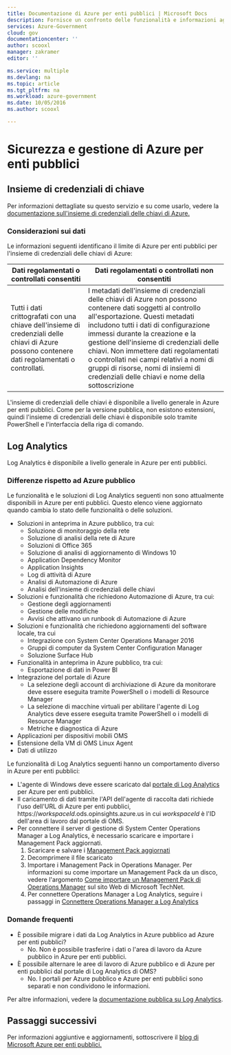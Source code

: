 ```yaml
---
title: Documentazione di Azure per enti pubblici | Microsoft Docs
description: Fornisce un confronto delle funzionalità e informazioni aggiuntive sullo sviluppo di applicazioni per Azure Government
services: Azure-Government
cloud: gov
documentationcenter: ''
author: scooxl
manager: zakramer
editor: ''

ms.service: multiple
ms.devlang: na
ms.topic: article
ms.tgt_pltfrm: na
ms.workload: azure-government
ms.date: 10/05/2016
ms.author: scooxl

---
```

# <a name="azure-government-management-and-security"></a>Sicurezza e gestione di Azure per enti pubblici
## <a name="key-vault"></a>Insieme di credenziali di chiave
Per informazioni dettagliate su questo servizio e su come usarlo, vedere la <a href="https://azure.microsoft.com/documentation/services/key-vault">documentazione sull'insieme di credenziali delle chiavi di Azure. </a>

### <a name="data-considerations"></a>Considerazioni sui dati
Le informazioni seguenti identificano il limite di Azure per enti pubblici per l'insieme di credenziali delle chiavi di Azure:

| Dati regolamentati o controllati consentiti | Dati regolamentati o controllati non consentiti |
| --- | --- |
| Tutti i dati crittografati con una chiave dell'insieme di credenziali delle chiavi di Azure possono contenere dati regolamentati o controllati. |I metadati dell'insieme di credenziali delle chiavi di Azure non possono contenere dati soggetti al controllo all'esportazione. Questi metadati includono tutti i dati di configurazione immessi durante la creazione e la gestione dell'insieme di credenziali delle chiavi.  Non immettere dati regolamentati o controllati nei campi relativi a nomi di gruppi di risorse, nomi di insiemi di credenziali delle chiavi e nome della sottoscrizione |

L'insieme di credenziali delle chiavi è disponibile a livello generale in Azure per enti pubblici. Come per la versione pubblica, non esistono estensioni, quindi l'insieme di credenziali delle chiavi è disponibile solo tramite PowerShell e l'interfaccia della riga di comando.

## <a name="log-analytics"></a>Log Analytics
Log Analytics è disponibile a livello generale in Azure per enti pubblici. 

### <a name="differences-from-public-azure"></a>Differenze rispetto ad Azure pubblico
Le funzionalità e le soluzioni di Log Analytics seguenti non sono attualmente disponibili in Azure per enti pubblici. Questo elenco viene aggiornato quando cambia lo stato delle funzionalità o delle soluzioni.

* Soluzioni in anteprima in Azure pubblico, tra cui:
  * Soluzione di monitoraggio della rete
  * Soluzione di analisi della rete di Azure
  * Soluzioni di Office 365
  * Soluzione di analisi di aggiornamento di Windows 10
  * Application Dependency Monitor
  * Application Insights
  * Log di attività di Azure
  * Analisi di Automazione di Azure
  * Analisi dell'insieme di credenziali delle chiavi
* Soluzioni e funzionalità che richiedono Automazione di Azure, tra cui:
  * Gestione degli aggiornamenti
  * Gestione delle modifiche
  * Avvisi che attivano un runbook di Automazione di Azure
* Soluzioni e funzionalità che richiedono aggiornamenti del software locale, tra cui
  * Integrazione con System Center Operations Manager 2016
  * Gruppi di computer da System Center Configuration Manager
  * Soluzione Surface Hub
* Funzionalità in anteprima in Azure pubblico, tra cui:
  * Esportazione di dati in Power BI
* Integrazione del portale di Azure
  * La selezione degli account di archiviazione di Azure da monitorare deve essere eseguita tramite PowerShell o i modelli di Resource Manager
  * La selezione di macchine virtuali per abilitare l'agente di Log Analytics deve essere eseguita tramite PowerShell o i modelli di Resource Manager
  * Metriche e diagnostica di Azure
* Applicazioni per dispositivi mobili OMS
* Estensione della VM di OMS Linux Agent
* Dati di utilizzo

Le funzionalità di Log Analytics seguenti hanno un comportamento diverso in Azure per enti pubblici:

* L'agente di Windows deve essere scaricato dal [portale di Log Analytics](https://oms.microsoft.us) per Azure per enti pubblici.
* Il caricamento di dati tramite l'API dell'agente di raccolta dati richiede l'uso dell'URL di Azure per enti pubblici, https://*workspaceId*.ods.opinsights.azure.us in cui *workspaceId* è l'ID dell'area di lavoro dal portale di OMS. 
* Per connettere il server di gestione di System Center Operations Manager a Log Analytics, è necessario scaricare e importare i Management Pack aggiornati.
  1. Scaricare e salvare i [Management Pack aggiornati](http://go.microsoft.com/fwlink/?LinkId=828749)
  2. Decomprimere il file scaricato
  3. Importare i Management Pack in Operations Manager. Per informazioni su come importare un Management Pack da un disco, vedere l'argomento [Come importare un Management Pack di Operations Manager](http://technet.microsoft.com/library/hh212691.aspx) sul sito Web di Microsoft TechNet.
  4. Per connettere Operations Manager a Log Analytics, seguire i passaggi in [Connettere Operations Manager a Log Analytics](../log-analytics/log-analytics-om-agents.md) 

### <a name="frequently-asked-questions"></a>Domande frequenti
* È possibile migrare i dati da Log Analytics in Azure pubblico ad Azure per enti pubblici?
  * No. Non è possibile trasferire i dati o l'area di lavoro da Azure pubblico in Azure per enti pubblici.
* È possibile alternare le aree di lavoro di Azure pubblico e di Azure per enti pubblici dal portale di Log Analytics di OMS?
  * No. I portali per Azure pubblico e Azure per enti pubblici sono separati e non condividono le informazioni. 

Per altre informazioni, vedere la [documentazione pubblica su Log Analytics](../log-analytics/log-analytics-overview.md).

## <a name="next-steps"></a>Passaggi successivi
Per informazioni aggiuntive e aggiornamenti, sottoscrivere il <a href="https://blogs.msdn.microsoft.com/azuregov/">blog di Microsoft Azure per enti pubblici. </a>

<!--HONumber=Oct16_HO2-->


